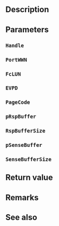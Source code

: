 ## Description

## Parameters

### `Handle`

### `PortWWN`

### `FcLUN`

### `EVPD`

### `PageCode`

### `pRspBuffer`

### `RspBufferSize`

### `pSenseBuffer`

### `SenseBufferSize`

## Return value

## Remarks

## See also